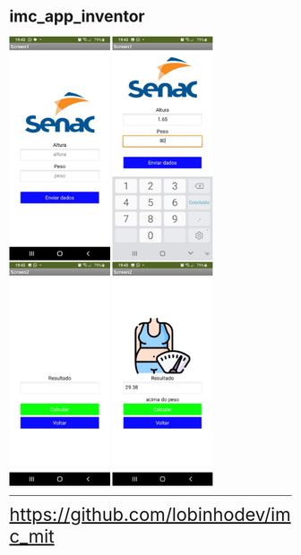 # imc_app_inventor

<img src="./assets/imagem_1.jpeg" height="400"/>
<img src="./assets/imagem_2.jpeg" height="400"/>
<img src="./assets/imagem_3.jpeg" height="400"/>
<img src="./assets/imagem_4.jpeg" height="400"/>

---

<a href="https://github.com/lobinhodev/imc_mit" style="font-size:2rem">
https://github.com/lobinhodev/imc_mit
</a>
